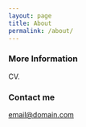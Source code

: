 ```yaml
---
layout: page
title: About
permalink: /about/
---
```


### More Information

CV.

### Contact me

[email@domain.com](mailto:email@domain.com)

